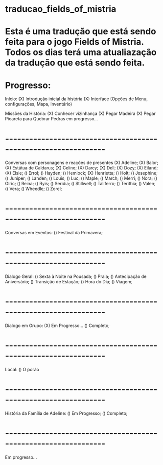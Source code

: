 # traducao_fields_of_mistria
# Esta é uma tradução que está sendo feita para o jogo Fields of Mistria. Todos os dias terá uma atualiazação da tradução que está sendo feita.

# Progresso:

Início:
(X) Introdução inicial da história
(X) Interface (Opções de Menu, configurações, Mapa, Inventário)

Missões da História:
(X) Conhecer vizinhança
(X) Pegar Madeira
(X) Pegar Picareta para Quebrar Pedras
em progresso...
# ---------------------------------------------------------------
Conversas com personagens e reações de presentes
(X) Adeline;
(X) Balor;
(X) Estátua de Caldarus;
(X) Celine;
(X) Darcy;
(X) Dell;
(X) Dozy;
(X) Eiland;
(X) Elsie;
() Errol;
() Hayden;
() Hemlock;
(X) Henrietta;
() Holt;
() Josephine;
() Juniper;
() Landen;
() Louis;
() Luc;
() Maple;
() March;
() Merri;
() Nora;
() Olric;
() Reina;
() Ryis;
() Seridia;
() Stillwell;
() Taliferro;
() Terithia;
() Valen;
() Vera;
() Wheedle;
() Zorel;
# ---------------------------------------------------------------
Conversas em Eventos:
() Festival da Primavera;
# ---------------------------------------------------------------
Dialogo Geral: 
() Sexta à Noite na Pousada;
() Praia;
() Antecipação de Aniversário;
() Transição de Estação;
() Hora do Dia;
() Viagem;
# ---------------------------------------------------------------
Dialogo em Grupo:
(X) Em Progresso... 
() Completo;
# ---------------------------------------------------------------
Local:
() O porão
# ---------------------------------------------------------------
História da Família de Adeline:
() Em Progresso;
() Completo;
# ---------------------------------------------------------------
Em progresso...
